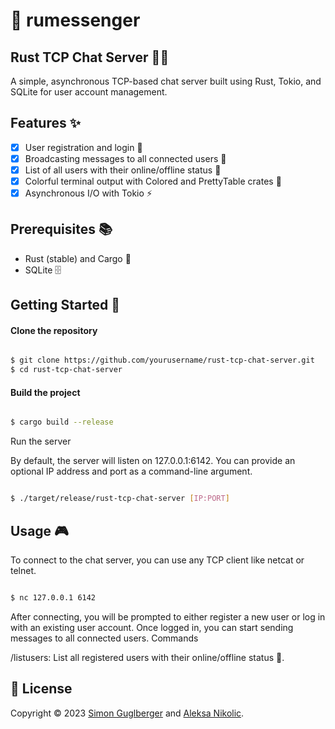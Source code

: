 # 📨 rumessenger 
## Rust TCP Chat Server 🦀💬

A simple, asynchronous TCP-based chat server built using Rust, Tokio, and SQLite for user account management.

## Features ✨

- [x] User registration and login 🔐
- [x] Broadcasting messages to all connected users 📡
- [x] List of all users with their online/offline status 👥
- [x] Colorful terminal output with Colored and PrettyTable crates 🌈
- [x] Asynchronous I/O with Tokio ⚡️

## Prerequisites 📚

- Rust (stable) and Cargo 🦀 </br>
- SQLite 🗄️

## Getting Started 🚀
#### Clone the repository

``` bash

$ git clone https://github.com/yourusername/rust-tcp-chat-server.git
$ cd rust-tcp-chat-server
```

#### Build the project

``` bash

$ cargo build --release
```

Run the server

By default, the server will listen on 127.0.0.1:6142. You can provide an optional IP address and port as a command-line argument.

``` bash

$ ./target/release/rust-tcp-chat-server [IP:PORT]
```

## Usage 🎮

To connect to the chat server, you can use any TCP client like netcat or telnet.

``` bash

$ nc 127.0.0.1 6142
```

After connecting, you will be prompted to either register a new user or log in with an existing user account. Once logged in, you can start sending messages to all connected users.
Commands

/listusers: List all registered users with their online/offline status 👥.
## 📝 License

Copyright © 2023 [Simon Guglberger](https://github.com/sxmon17) and [Aleksa Nikolic](https://github.com/aaaleks07).</br>
</br>

